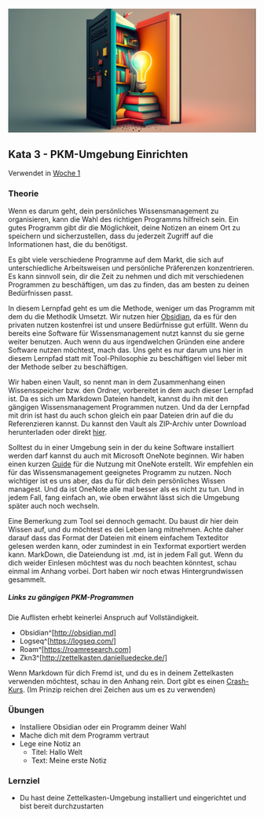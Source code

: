 ![Wählen eines Programms für die PKM-Umgebung](images/woche2.png)

## Kata 3 - PKM-Umgebung Einrichten

Verwendet in [Woche 1](2-1-Woche-1.md)

### Theorie
Wenn es darum geht, dein persönliches Wissensmanagement zu organisieren, kann die Wahl des richtigen Programms hilfreich sein. Ein gutes Programm gibt dir die Möglichkeit, deine Notizen an einem Ort zu speichern und sicherzustellen, dass du jederzeit Zugriff auf die Informationen hast, die du benötigst.

Es gibt viele verschiedene Programme auf dem Markt, die sich auf unterschiedliche Arbeitsweisen und persönliche Präferenzen konzentrieren. Es kann sinnvoll sein, dir die Zeit zu nehmen und dich mit verschiedenen Programmen zu beschäftigen, um das zu finden, das am besten zu deinen Bedürfnissen passt.

In diesem Lernpfad geht es um die Methode, weniger um das Programm mit dem du die Methodik Umsetzt. Wir nutzen hier [Obsidian](http://obsidian.md), da es für den privaten nutzen kostenfrei ist und unsere Bedürfnisse gut erfüllt. Wenn du bereits eine Software für Wissensmanagement nutzt kannst du sie gerne weiter benutzen. Auch wenn du aus irgendwelchen Gründen eine andere Software nutzen möchtest, mach das. Uns geht es nur darum uns hier in diesem Lernpfad statt mit Tool-Philosophie zu beschäftigen viel lieber mit der Methode selber zu beschäftigen.

Wir haben einen Vault, so nennt man in dem Zusammenhang einen Wissensspeicher bzw. den Ordner, vorbereitet in dem auch dieser Lernpfad ist. Da es sich um Markdown Dateien handelt, kannst du ihn mit den gängigen Wissensmanagement Programmen nutzen. Und da der Lernpfad mit drin ist hast du auch schon gleich ein paar Dateien drin auf die du Referenzieren kannst. Du kannst den Vault als ZIP-Archiv unter Download herunterladen oder direkt [hier](https://github.com/cogneon/lernos-zettelkasten/blob/main/de/LernOS-Zettelkasten.zip).

Solltest du in einer Umgebung sein in der du keine Software installiert werden darf kannst du auch mit Microsoft OneNote beginnen. Wir haben einen kurzen [Guide](3-0-3-Guide-PKM-mit-OneNote.md) für die Nutzung mit OneNote erstellt. Wir empfehlen ein für das Wissensmanagement geeignetes Programm zu nutzen. Noch wichtiger ist es uns aber, das du für dich dein persönliches Wissen managest. Und da ist OneNote alle mal besser als es nicht zu tun. Und in jedem Fall, fang einfach an, wie oben erwähnt lässt sich die Umgebung später auch noch wechseln.

Eine Bemerkung zum Tool sei dennoch gemacht. Du baust dir hier dein Wissen auf, und du möchtest es dei Leben lang mitnehmen. Achte daher darauf dass das Format der Dateien mit einem einfachem Texteditor gelesen werden kann, oder zumindest in ein Texformat exportiert werden kann. MarkDown, die Dateiendung ist .md, ist in jedem Fall gut. Wenn du dich weider Einlesen möchtest was du noch beachten könntest, schau einmal im Anhang vorbei. Dort haben wir noch etwas Hintergrundwissen gesammelt.



##### Links zu gängigen PKM-Programmen

Die Auflisten erhebt keinerlei Anspruch auf Vollständigkeit.

- Obsidian^[http://obsidian.md]
- Logseq^[https://logseq.com/]
- Roam^[https://roamresearch.com]
- Zkn3^[http://zettelkasten.danielluedecke.de/]

Wenn Markdown für dich Fremd ist, und du es in deinem Zettelkasten verwenden möchtest, schau in den Anhang rein. Dort gibt es einen [Crash-Kurs](3-0-1-was-ist-markdown.md). (Im Prinzip reichen drei Zeichen aus um es zu verwenden)


### Übungen
- Installiere Obsidian oder ein Programm deiner Wahl
- Mache dich mit dem Programm vertraut
- Lege eine Notiz an
	- Titel: Hallo Welt
	- Text: Meine erste Notiz


### Lernziel
- Du hast deine Zettelkasten-Umgebung installiert und eingerichtet und bist bereit durchzustarten
